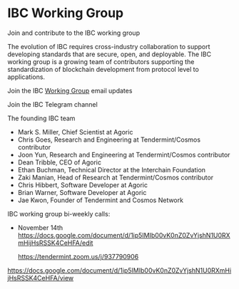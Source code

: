 # IBC Working Group
Join and contribute to the IBC working group 

The evolution of IBC requires cross-industry collaboration to support developing standards that are secure, open, and deployable. The IBC working group is a growing team of contributors supporting the standardization of blockchain development from protocol level to applications. 

Join the IBC [Working Group](https://zc.vg/sf/giAEr) email updates

Join the IBC Telegram channel

The founding IBC team

- Mark S. Miller, Chief Scientist at Agoric
- Chris Goes, Research and Engineering at Tendermint/Cosmos contributor
- Joon Yun, Research and Engineering at Tendermint/Cosmos contributor
- Dean Tribble, CEO of Agoric
- Ethan Buchman, Technical Director at the Interchain Foundation
- Zaki Manian, Head of Research at Tendermint/Cosmos contributor
- Chris Hibbert, Software Developer at Agoric
- Brian Warner, Software Developer at Agoric
- Jae Kwon, Founder of Tendermint and Cosmos Network

 

IBC working group bi-weekly calls:

- November 14th https://docs.google.com/document/d/1ip5IMIb00vK0nZ0ZvYjshN1U0RXmHijHsRSSK4CeHFA/edit

  https://tendermint.zoom.us/j/937790906



https://docs.google.com/document/d/1ip5IMIb00vK0nZ0ZvYjshN1U0RXmHijHsRSSK4CeHFA/view

